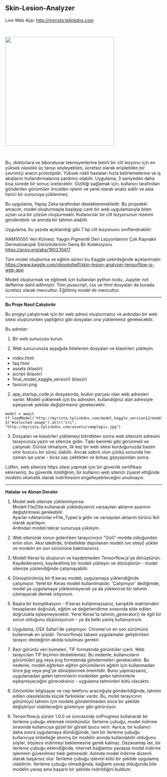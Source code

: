 
## Skin-Lesion-Analyzer

Live Web App: http://myrista.tplinkdns.com

<br>

<img src="http://myrista.tplinkdns.com/assets/app_pic.png" width="350"></img>

<br>

Bu, doktorlara ve laboratuvar teknisyenlerine belirli bir cilt lezyonu için en yüksek olasılıklı üç tanıyı söyleyebilen, ücretsiz olarak erişilebilen bir çevrimiçi aracın prototipidir. Yüksek riskli hastaları hızla belirlemelerine ve iş akışlarını hızlandırmalarına yardımcı olabilir. Uygulama, 3 saniyeden daha kısa sürede bir sonuç üretecektir. Gizliliği sağlamak için, kullanıcı tarafından gönderilen görüntüler önceden işlenir ve yerel olarak analiz edilir ve asla harici bir sunucuya yüklenmez.

Bu uygulama, Yapay Zeka tarafından desteklenmektedir. Bu projedeki amacım, model oluşturmayla başlayıp canlı bir web uygulamasıyla biten uçtan uca bir çözüm oluşturmaktı. Kullanıcılar bir cilt lezyonunun resmini gönderebilir ve anında bir tahmin alabilir.

Uygulama, bu yazıda açıklandığı gibi 7 tip cilt lezyonunu sınıflandırabilir:

HAM10000 Veri Kümesi: Yaygın Pigmentli Deri Lezyonlarının Çok Kaynaklı Dermatoskopik Görüntülerinin Geniş Bir Koleksiyonu<br>
https://arxiv.org/abs/1803.10417


Tüm model oluşturma ve eğitim süreci bu Kaggle çekirdeğinde açıklanmıştır:<br>
https://www.kaggle.com/vbookshelf/skin-lesion-analyzer-tensorflow-js-web-app

Modeli oluşturmak ve eğitmek için kullanılan python kodu, Jupyter not defterine dahil edilmiştir. Tüm javascript, css ve html dosyaları da burada ücretsiz olarak mevcuttur. Eğitilmiş model de mevcuttur.


<hr>


<b>Bu Proje Nasıl Çalıştırılır</b>

Bu projeyi çalıştırmak için bir web adresi oluşturmanız ve ardından bir web sitesi oluştururken yaptığınız gibi dosyaları ona yüklemeniz gerekecektir.

Bu adımlar:

1. Bir web sunucusu kurun.

2. Web sunucunuza aşşağıda listelenen dosyaları ve klasörleri yükleyin.

- index.html<br>
- faq.html<br>
- assets (klasör)<br>
- jscript (klasör)<br>
- final_model_kaggle_version1 (klasör)<br>
- favicon.png<br>

2. app_startup_code.js dosyasında, kodun parçası olan web adresleri vardır. Modeli yüklemek için bu adresleri, kullandığınız alan adresiyle eşleşecek şekilde değiştirmeniz gerekecektir.

```
model = await tf.loadModel('http://myrista.tplinkdns.com/model_kaggle_version12/model.json');
$("#selected-image").attr("src", "http://myrista.tplinkdns.com/assets/samplepic.jpg")
```

3. Dosyaları ve klasörleri yüklemeyi bitirdikten sonra web sitenizin adresini tarayıcınıza yazın ve sitenize gidin. Tıpkı benimki gibi görünmeli ve çalışmalı. Dürüst olmalıyım, ilk kez bir web sitesi kurduğunuzda bazen sinir bozucu bir süreç olabilir. Ancak sabırlı olun çünkü sonunda her zaman işe yarar - biraz saç çektikten ve birkaç gözyaşından sonra.


Lütfen, web sitenize https sitesi yapmak için bir güvenlik sertifikası eklerseniz, bu güvenlik özelliğinin, bir kullanıcı web sitenizi ziyaret ettiğinde modelin otomatik olarak indirilmesini engelleyebileceğini unutmayın.


<hr>

<b>Hatalar ve Alınan Dersler</b>

1. Model web sitenize yüklenmiyorsa:<br>
Modeli FileZilla kullanarak yüklediyseniz varsayılan aktarım ayarının değiştirilmesi gerekebilir.<br>
Ayarlar->Aktarımlar->File_Types'a gidin ve varsayılan aktarım türünü İkili olarak ayarlayın.<br>
Ardından modeli tekrar sunucuya yükleyin.

2. Web sitenizde sorun giderirken tarayıcınızın "Gizli" modda olduğundan emin olun. Aksi takdirde, önbellekte depolanan modeli (ve siteyi) yükler ve modelin en son sürümüne bakmazsınız.

3. Modeli Keras'ta oluşturun ve kaydetmeden Tensorflow.js'ye dönüştürün. Kaydederseniz, kaydedilmiş bir modeli yükleyin ve dönüştürün - model sitenize yüklendiğinde çalışmayabilir.

4. Dönüştürülmüş bir tf.keras modeli, uygulamaya yüklendiğinde çalışmıyor. Yerel bir Keras modeli kullanılmalıdır. 'Çalışmıyor' dediğimde, model ya uygulamaya yüklenmeyecek ya da yüklenirse bir tahmin çıkmayacak demek istiyorum.

5. Başka bir komplikasyon - tf.keras kullanmazsanız, karışıklık matrisinden hesaplanan doğruluk, eğitim ve değerlendirme sırasında elde edilen doğrulukla eşleşmeyecektir. Yerel Keras'ta tahmin_generator() ile ilgili bir sorun olduğunu düşünüyorum - ya da belki yanlış kullanıyorum.

6. Uygulama, OSX Safari'de çalışmıyor. Chrome'un en son sürümünü kullanmak en iyisidir. Tensorflowjs tabanlı uygulamalar geliştirirken tarayıcı desteğinin akılda tutulması gerekir.

7. Bazı görüntü veri kümeleri, TIF formatında görüntüler içerir. Web tarayıcıları TIF biçimini desteklemez. Bu nedenle, kullanıcıların görüntüleri jpg veya png formatında göndermeleri gerekecektir. Bu nedenle, modeli eğitirken eğitim görüntülerini eğitim için kullanmadan önce jpg veya png'ye dönüştürmek önemlidir. Bunu yapmazsanız, uygulamadan gelen tahminlerin modelden gelen tahminlerle eşleşmeyeceğini göreceksiniz - uygulama tahminleri kötü olacaktır.

8. Görüntüler bilgisayar ve cep telefonu aracılığıyla gönderildiğinde, tahmin edilen olasılıklarda küçük farklılıklar vardır. Bu, mobil tarayıcının görüntüyü tahmin için modele gönderilmeden önce bir şekilde değiştiriyor olabileceğini gösteriyor gibi görünüyor.

9. Tensorflow.js sürüm 1.0.0 ve sonrasında onProgress kullanarak bir ilerleme çubuğu eklemek mümkündür. İlerleme çubuğu, model indirme sırasında kullanıcıya güzel bir görsel ipucu verir. Ayrıca, bir kullanıcı daha sonra uygulamaya döndüğünde, tam bir ilerleme çubuğu kullanıcıya önbelleğe alınmış bir modelin anında kullanılabilir olduğunu söyler, böylece indirmeyi beklemesine gerek kalmaz. Dezavantajı ise, bir ilerleme çubuğu eklendiğinde, internet bağlantısı yavaşsa model indirme işleminin güvenilmez hale gelmesidir. Aslında model indirme düzenli olarak başarısız olur. İlerleme çubuğu işlevini kötü bir şekilde uygulamış olabilirim. İlerleme çubuğu olmadığında, bağlantı yavaş olduğunda bile modelin yavaş ama başarılı bir şekilde indirildiğini buldum.
